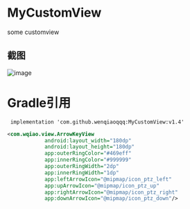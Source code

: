 # MyCustomView
some customview 

## 截图
![image](https://github.com/wenqiaoqqq/MyCustomView/blob/master/raw/view.gif)


# Gradle引用

```
 implementation 'com.github.wenqiaoqqq:MyCustomView:v1.4'
```

```xml
<com.wqiao.view.ArrowKeyView
            android:layout_width="180dp"
            android:layout_height="180dp"
            app:outerRingColor="#469eff"
            app:innerRingColor="#999999"
            app:outerRingWidth="2dp"
            app:innerRingWidth="1dp"
            app:leftArrowIcon="@mipmap/icon_ptz_left"
            app:upArrowIcon="@mipmap/icon_ptz_up"
            app:rightArrowIcon="@mipmap/icon_ptz_right"
            app:downArrowIcon="@mipmap/icon_ptz_down"/>
```
